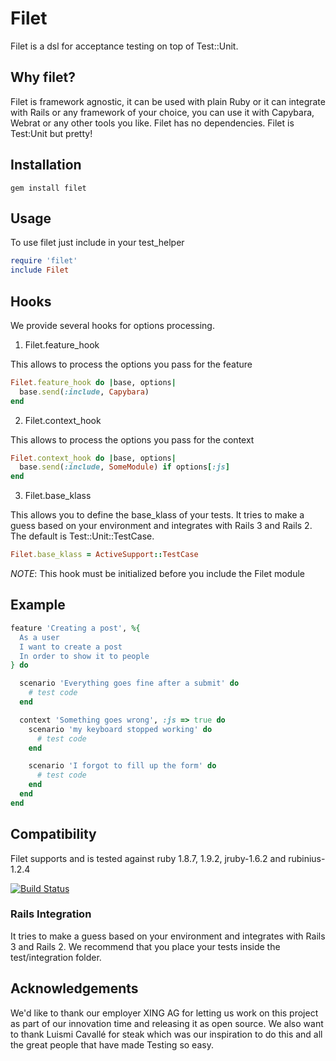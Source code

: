 # Filet

Filet is a dsl for acceptance testing on top of Test::Unit.

## Why filet?

Filet is framework agnostic, it can be used with plain Ruby or it can integrate with Rails or any framework of your choice, you can use it with Capybara, Webrat or any other tools you like.
Filet has no dependencies.
Filet is Test:Unit but pretty!

## Installation

    gem install filet

## Usage

To use filet just include in your test_helper

```ruby
require 'filet'
include Filet
```

## Hooks

We provide several hooks for options processing.

1. Filet.feature_hook

This allows to process the options you pass for the feature

```ruby
Filet.feature_hook do |base, options|
  base.send(:include, Capybara)
end
```

2. Filet.context_hook

This allows to process the options you pass for the context

```ruby
Filet.context_hook do |base, options|
  base.send(:include, SomeModule) if options[:js]
end
```
3. Filet.base_klass

This allows you to define the base_klass of your tests. It tries to make a guess based on your environment and integrates with Rails 3 and Rails 2. The default is Test::Unit::TestCase.

```ruby
Filet.base_klass = ActiveSupport::TestCase
```

*NOTE*: This hook must be initialized before you include the Filet module

## Example

```ruby
feature 'Creating a post', %{
  As a user
  I want to create a post
  In order to show it to people
} do

  scenario 'Everything goes fine after a submit' do
    # test code
  end

  context 'Something goes wrong', :js => true do
    scenario 'my keyboard stopped working' do
      # test code
    end

    scenario 'I forgot to fill up the form' do
      # test code
    end
  end
end
```

## Compatibility

Filet supports and is tested against ruby 1.8.7, 1.9.2, jruby-1.6.2 and rubinius-1.2.4

[![Build Status](http://travis-ci.org/xing/filet.png)](http://travis-ci.org/xing/filet)

### Rails Integration

It tries to make a guess based on your environment and integrates with Rails 3 and Rails 2. We recommend that you place your tests inside the test/integration folder.

## Acknowledgements

We'd like to thank our employer XING AG for letting us work on this project as part of our innovation time and releasing it as open source.
We also want to thank Luismi Cavallé for steak which was our inspiration to do this and all the great people that have made Testing so easy.

